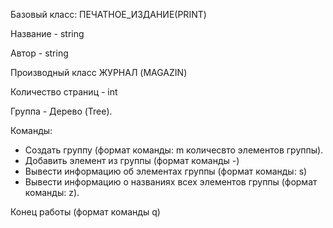 Базовый класс: 
ПЕЧАТНОЕ_ИЗДАНИЕ(PRINT)

Название - string

Автор - string

Производный класс
ЖУРНАЛ (MAGAZIN)

Количество страниц - int

Группа - Дерево (Tree).

Команды:

+ Создать группу (формат команды: m количесвто элементов группы).
+ Добавить элемент из группы (формат команды -)
+ Вывести информацию об элементах группы (формат команды: s)
+ Вывести информацию о названиях всех элементов группы (формат команды: z).

Конец работы (формат команды q)
